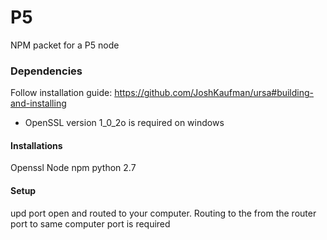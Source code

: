 # P5
NPM packet for a P5 node

### Dependencies
Follow installation guide: https://github.com/JoshKaufman/ursa#building-and-installing
 - OpenSSL version 1_0_2o is required on windows

#### Installations
Openssl
Node
npm
python 2.7

#### Setup
upd port open and routed to your computer. Routing to the from the router port to same computer port is required